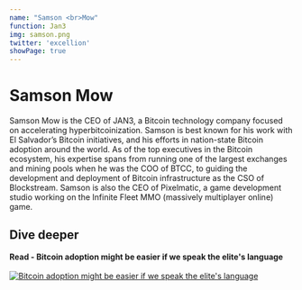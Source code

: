 ```yaml
---
name: "Samson <br>Mow"
function: Jan3
img: samson.png
twitter: 'excellion'
showPage: true
---
```


# Samson Mow
 
Samson Mow is the CEO of JAN3, a Bitcoin technology company focused on accelerating hyperbitcoinization. Samson is best known for his work with El Salvador’s Bitcoin initiatives, and his efforts in nation-state Bitcoin adoption around the world. As of the top executives in the Bitcoin ecosystem, his expertise spans from running one of the largest exchanges and mining pools when he was the COO of BTCC, to guiding the development and deployment of Bitcoin infrastructure as the CSO of Blockstream. Samson is also the CEO of Pixelmatic, a game development studio working on the Infinite Fleet MMO (massively multiplayer online) game.

## Dive deeper


<div class="grid grid-cols-2 gap-5">
<div class="p-3 my-2">

**Read - Bitcoin adoption might be easier if we speak the elite's language** <br><br>
[ ![Bitcoin adoption might be easier if we speak the elite's language](/2022/content/samson1.png)](https://bitcoinmagazine.com/culture/bitcoin-adoption-if-we-speak-elites-language/)
</div>

<br>


